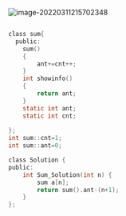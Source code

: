![image-20220311215702348](C:\Users\24\AppData\Roaming\Typora\typora-user-images\image-20220311215702348.png)





```c

class sum{
  public:
    sum()
    {
        ant+=cnt++;
    }
    int showinfo()
    {
        return ant;
    }
    static int ant;
    static int cnt;
    
};
int sum::cnt=1;
int sum::ant=0;

class Solution {
public:
    int Sum_Solution(int n) {
        sum a[n];
        return sum().ant-(n+1);
    }
};
```

